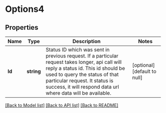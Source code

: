 # Options4

## Properties
Name | Type | Description | Notes
------------ | ------------- | ------------- | -------------
**Id** | **string** | Status ID which was sent in previous request. If a particular request takes longer, api call will reply a status id. This id should be used to query the status of that particular request. It status is success, it will respond data url where data will be available. | [optional] [default to null]

[[Back to Model list]](../README.md#documentation-for-models) [[Back to API list]](../README.md#documentation-for-api-endpoints) [[Back to README]](../README.md)


